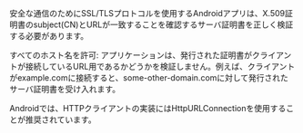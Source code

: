 
安全な通信のためにSSL/TLSプロトコルを使用するAndroidアプリは、X.509証明書のsubject(CN)とURLが一致することを確認するサーバ証明書を正しく検証する必要があります。

すべてのホスト名を許可: アプリケーションは、発行された証明書がクライアントが接続しているURL用であるかどうかを検証しません。例えば、クライアントがexample.comに接続すると、some-other-domain.comに対して発行されたサーバ証明書を受け入れます。

Androidでは、HTTPクライアントの実装にはHttpURLConnectionを使用することが推奨されています。

